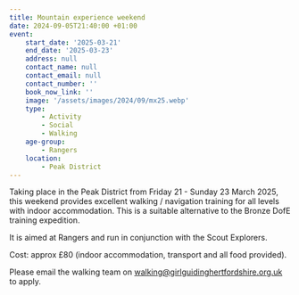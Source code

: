 ```yaml
---
title: Mountain experience weekend
date: 2024-09-05T21:40:00 +01:00
event:
    start_date: '2025-03-21'
    end_date: '2025-03-23'
    address: null
    contact_name: null
    contact_email: null
    contact_number: ''
    book_now_link: ''
    image: '/assets/images/2024/09/mx25.webp'
    type:
        - Activity
        - Social
        - Walking
    age-group:
        - Rangers
    location:
        - Peak District
---
```

Taking place in the Peak District from Friday 21 - Sunday 23 March 2025, this weekend provides excellent walking / navigation training for all levels with indoor accommodation.  This is a suitable alternative to the Bronze DofE training expedition.

It is aimed at Rangers and run in conjunction with the Scout Explorers.

Cost: approx £80 (indoor accommodation, transport and all food provided).

Please email the walking team on <walking@girlguidinghertfordshire.org.uk> to apply.
